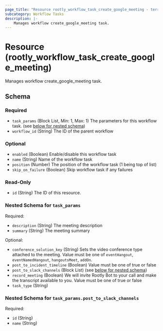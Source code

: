 ```yaml
---
page_title: "Resource rootly_workflow_task_create_google_meeting - terraform-provider-rootly"
subcategory: Workflow Tasks
description: |-
    Manages workflow create_google_meeting task.
---
```


# Resource (rootly_workflow_task_create_google_meeting)

Manages workflow create_google_meeting task.



<!-- schema generated by tfplugindocs -->
## Schema

### Required

- `task_params` (Block List, Min: 1, Max: 1) The parameters for this workflow task. (see [below for nested schema](#nestedblock--task_params))
- `workflow_id` (String) The ID of the parent workflow

### Optional

- `enabled` (Boolean) Enable/disable this workflow task
- `name` (String) Name of the workflow task
- `position` (Number) The position of the workflow task (1 being top of list)
- `skip_on_failure` (Boolean) Skip workflow task if any failures

### Read-Only

- `id` (String) The ID of this resource.

<a id="nestedblock--task_params"></a>
### Nested Schema for `task_params`

Required:

- `description` (String) The meeting description
- `summary` (String) The meeting summary

Optional:

- `conference_solution_key` (String) Sets the video conference type attached to the meeting. Value must be one of `eventHangout`, `eventNamedHangout`, `hangoutsMeet`, `addOn`.
- `post_to_incident_timeline` (Boolean) Value must be one of true or false
- `post_to_slack_channels` (Block List) (see [below for nested schema](#nestedblock--task_params--post_to_slack_channels))
- `record_meeting` (Boolean) We will invite Rootly Bot to your call and make the transcript available to you. Value must be one of true or false
- `task_type` (String)

<a id="nestedblock--task_params--post_to_slack_channels"></a>
### Nested Schema for `task_params.post_to_slack_channels`

Required:

- `id` (String)
- `name` (String)
